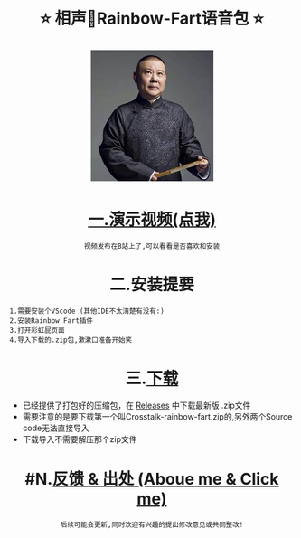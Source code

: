 <!--
 * @Author: Weidows
 * @Date: 2020-07-02 10:44:33
 * @LastEditors: Weidows
 * @LastEditTime: 2020-07-24 15:22:08
 * @FilePath: \Weidowsd:\Game\Demo\Github\Crosstalk-rainbow-fart\README.md
--> 
<h1 align="center">
 ⭐️ 相声🌈Rainbow-Fart语音包 ⭐️ 

![GuoDeGang](image/dark.jpg)
</h1>
<center>

# [一.演示视频(点我)](https://www.bilibili.com/video/BV1bi4y1G7kb)
    视频发布在B站上了,可以看看是否喜欢和安装


# 二.安装提要
</center>

    1.需要安装个VScode (其他IDE不太清楚有没有:)
    2.安装Rainbow Fart插件
    3.打开彩虹屁页面
    4.导入下载的.zip包,漱漱口准备开始笑
<center>

# 三.[下载](https://github.com/2984539695/Crosstalk-rainbow-fart/releases/tag/1.1)
</center>

* 已经提供了打包好的压缩包，在 [Releases](https://github.com/2984539695/Crosstalk-rainbow-fart/releases/tag/1.1) 中下载最新版 .zip文件
* 需要注意的是要下载第一个叫Crosstalk-rainbow-fart.zip的,另外两个Source code无法直接导入
* 下载导入不需要解压那个zip文件

<center>

# #N.[反馈 & 出处 (Aboue me & Click me)](https://github.com/2984539695/Weidows/blob/master/Others/MarkDown/AboutMe.md)
    后续可能会更新,同时欢迎有兴趣的提出修改意见或共同整改!
</center>
